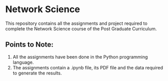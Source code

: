 # Network Science

This repository contains all the assignments and project required to complete the Network Science course of the Post Graduate Curriculum.

## Points to Note:
1. All the assignments have been done in the Python programming language.
2. The assignments contain a .ipynb file, its PDF file and the data required to generate the results. 
